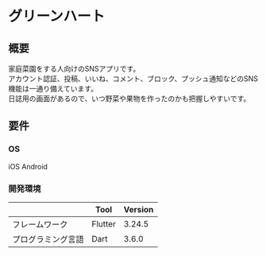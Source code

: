 # グリーンハート

## 概要
家庭菜園をする人向けのSNSアプリです。  
アカウント認証、投稿、いいね、コメント、ブロック、プッシュ通知などのSNS機能は一通り備えています。  
日誌用の画面があるので、いつ野菜や果物を作ったのかも把握しやすいです。

## 要件

### OS
iOS
Android

### 開発環境
|  | Tool | Version |
| --- | --- | --- |
| フレームワーク | Flutter | 3.24.5 |
| プログラミング言語 | Dart | 3.6.0 |
